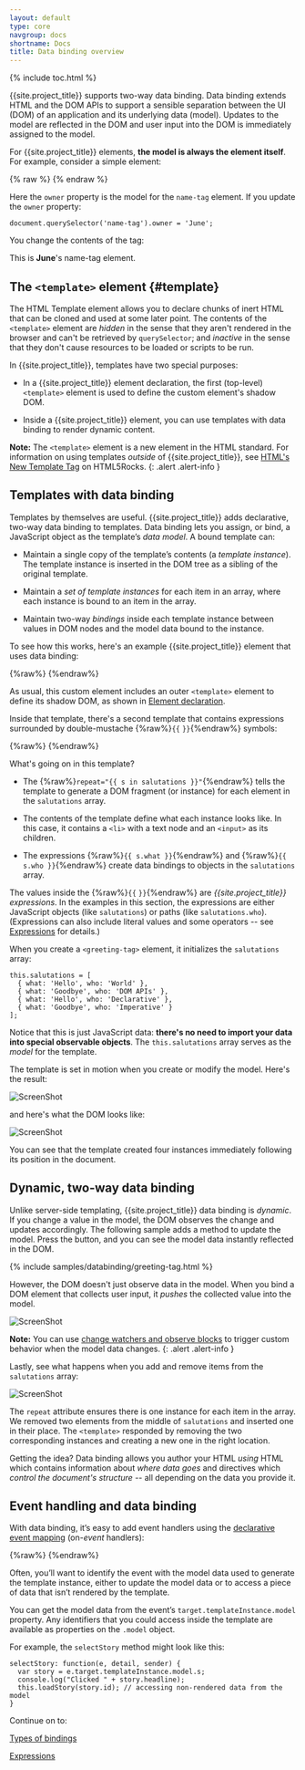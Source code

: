 ```yaml
---
layout: default
type: core
navgroup: docs
shortname: Docs
title: Data binding overview
---
```


{% include toc.html %}


{{site.project_title}} supports two-way data binding.  Data binding extends HTML and the DOM APIs to support a sensible separation between the UI (DOM) of an application and its underlying data (model). Updates to the model are reflected in the DOM and user input into the DOM is immediately assigned to the model.

For {{site.project_title}} elements, **the model is always the element itself**. For example, consider a simple element:

{% raw %}
    <polymer-element name="name-tag">
      <template>
        This is <b>{{owner}}</b>'s name-tag element.
      </template>
      <script>
        Polymer('name-tag', {
          // initialize the element's model
          ready: function() {
            this.owner = 'Rafael';
          }
        });
        </script>
    </polymer-element>
{% endraw %}

Here the `owner` property is the model for the `name-tag` element. If you update the `owner` property:

    document.querySelector('name-tag').owner = 'June';

You change the contents of the tag:

This is **June**'s name-tag element.



## The `<template>` element {#template}

The HTML Template element allows you to declare chunks of inert HTML that can be cloned and used at some later point. The contents of the `<template>` element are _hidden_ in the sense that they aren't rendered in the browser and can't be retrieved by `querySelector`; and _inactive_ in the sense that they don't cause resources to be loaded or scripts to be run. 

In {{site.project_title}}, templates have two special purposes:

*   In a {{site.project_title}} element declaration, the first (top-level) `<template>` element is used 
    to define the custom element's shadow DOM. 

*   Inside a {{site.project_title}} element, you can use templates with data binding to render dynamic 
   content. 

**Note:** The `<template>` element is a new element in the HTML standard. For information on using templates
_outside_ of {{site.project_title}}, see [HTML's New  Template Tag](http://www.html5rocks.com/tutorials/webcomponents/template/) 
on HTML5Rocks. 
{: .alert .alert-info }

## Templates with data binding

Templates by themselves are useful. {{site.project_title}} adds declarative, two-way data 
binding to templates. Data binding lets you assign, or bind, a JavaScript object as the template’s _data model_.  A bound template can:

*   Maintain a single copy of the template’s contents (a _template instance_). The template 
    instance is inserted in the DOM tree as a sibling of the original template.

*   Maintain  a _set of template instances_ for each item in an array, where each instance is 
    bound to an item in the array.

*   Maintain two-way _bindings_ inside each template instance between values in DOM nodes 
     and the model data bound to the instance.

To see how this works, here's an example {{site.project_title}} element that uses data binding:

{%raw%}
    <polymer-element name="greeting-tag">
      <!-- outermost template defines the element's shadow DOM -->
      <template>
        <ul>
          <template id="greeting" repeat="{{s in salutations}}">
            <li>{{s.what}}: <input type="text" value="{{s.who}}"></li>
          </template>
        </ul>
      </template>
      <script>
        Polymer('greeting-tag', {
          ready: function() {
            // populate the element’s data model
            // (the salutations array)
            this.salutations = [
              {what: 'Hello', who: 'World'},
              {what: 'GoodBye', who: 'DOM APIs'},
              {what: 'Hello', who: 'Declarative'},
              {what: 'GoodBye', who: 'Imperative'}
            ];
          }
        });
      </script>
    </polymer-element>
{%endraw%}


As usual, this custom element includes an outer `<template>` element to define its shadow DOM, as shown in [Element declaration](polymer.html#element-declaration).

Inside that template, there's a second template that contains 
expressions surrounded by double-mustache {%raw%}`{{`&nbsp;`}}`{%endraw%} symbols:

{%raw%}
    <template id="greeting" repeat="{{s in salutations }}">
      <li>{{ s.what }}: <input type="text" value="{{ s.who }}"></li>
    </template>
{%endraw%}

What's going on in this template?

*  The {%raw%}`repeat="{{ s in salutations }}"`{%endraw%} tells the template to 
    generate a DOM fragment (or instance) for each element in the `salutations` 
    array. 

*   The contents of the template define what each instance looks like. 
    In this case, it contains a `<li>` with a text node and an `<input>` as its children. 

*   The expressions {%raw%}`{{ s.what }}`{%endraw%} and {%raw%}`{{ s.who }}`{%endraw%} create 
    data bindings to objects in the `salutations` array. 

The values inside the {%raw%}`{{`&nbsp;`}}`{%endraw%} are <em>{{site.project_title}} expressions</em>. In the examples in this section, the expressions are either  JavaScript objects (like `salutations`) or paths (like `salutations.who`). (Expressions can also include literal values and some operators -- 
see [Expressions](#expressions) for details.)

When you create a `<greeting-tag>` element, it initializes the `salutations` array:

    this.salutations = [
      { what: 'Hello', who: 'World' },
      { what: 'Goodbye', who: 'DOM APIs' },
      { what: 'Hello', who: 'Declarative' },
      { what: 'Goodbye', who: 'Imperative' }
    ];

Notice that this is just JavaScript data: **there's no need to import your data into special observable objects**. The `this.salutations` array serves as the _model_ for the template. 

The template is set in motion when you create or modify the model. Here's the result:

![ScreenShot](/images/databinding/example-1.png)

and here's what the DOM looks like:

![ScreenShot](/images/databinding/example-1-dom.png)

You can see that the template created four instances immediately following its position in the document. 


## Dynamic, two-way data binding

Unlike server-side templating, {{site.project_title}} data binding is _dynamic_. If you change a value in the model, the DOM observes the change and updates accordingly. The following sample adds a method to update the model. Press the button, and you can see the model data instantly reflected in
the DOM.

{% include samples/databinding/greeting-tag.html %}

However, the DOM doesn't just observe data in the model. When you bind a DOM element that collects user input, it _pushes_ the collected value into the model.

![ScreenShot](/images/databinding/input-to-model.png)

**Note:** You can use [change watchers and observe blocks](polymer.html#observeprops) to trigger 
custom behavior when the model data changes. 
{: .alert .alert-info }

Lastly, see what happens when you add and remove items from the `salutations` array:

![ScreenShot](/images/databinding/update-model-array.png)

The `repeat` attribute ensures there is one instance for each item in the 
array. We removed two elements from the middle of `salutations` and inserted one in their place. The 
`<template>` responded by removing the two corresponding instances and creating a new one in the right location.

Getting the idea? Data binding allows you author your HTML _using_ HTML which contains information about 
_where data goes_ and directives which _control the document's structure_ -- all depending on the data you provide it.

## Event handling and data binding

With data binding, it’s easy to add event handlers using the 
[declarative event mapping](polymer.html#declarative-event-mapping) (on-_event_ handlers):

{%raw%}
    <template>
      <ul>
        <template repeat="{{s in stories}}">
          <li on-click={{selectStory}}>{{s.headline}}</li>
        </template>
      </ul>
    </template>
{%endraw%}

Often, you’ll want to identify the event with the model data used to generate 
the template instance, either to update the model data or to access a piece 
of data that isn’t rendered by the template.

You can get the model data from the event’s `target.templateInstance.model` 
property. Any identifiers that you could access inside the template are 
available as properties on the `.model` object.

 For example, the  `selectStory` method might look like this:

    selectStory: function(e, detail, sender) {
      var story = e.target.templateInstance.model.s;
      console.log("Clicked " + story.headline);
      this.loadStory(story.id); // accessing non-rendered data from the model
    }



 Continue on to:

<a href="/docs/polymer/binding-types.html" class="paper-button"><polymer-ui-icon src="/images/picons/ic_arrowForward_dark_.png"></polymer-ui-icon>Types of bindings</a>

<a href="/docs/polymer/expressions.html" class="paper-button"><polymer-ui-icon src="/images/picons/ic_arrowForward_dark_.png"></polymer-ui-icon>Expressions</a>


